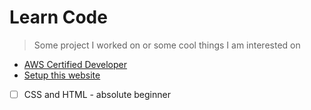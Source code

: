 # Learn Code

> Some project I worked on or some cool things I am interested on

* [AWS Certified Developer](./learn-code/aws-associate-developer.md)
* [Setup this website](./learn-code/website-setup.md)
* [ ] CSS and HTML - absolute beginner
